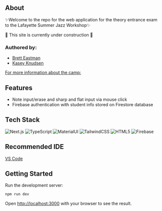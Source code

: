 ## About

✨Welcome to the repo for the web application for the theory entrance exam to the Lafayette Summer Jazz Workshop✨

🚧 This site is currently under construction 🚧

### Authored by:

- [Brett Eastman](https://github.com/BrettEastman)
- [Kasey Knudsen](https://github.com/kaseyknudsen)

[For more information about the camp:](https://lafayettejazz.wpcomstaging.com/auditions/)

## Features

- Note input/erase and sharp and flat input via mouse click
- Firebase authentication with student info stored on Firestore database

## Tech Stack

![Next.js](https://img.shields.io/badge/Next.js-000?logo=nextdotjs&logoColor=fff&style=for-the-badge)
![TypeScript](https://img.shields.io/static/v1?style=for-the-badge&message=TypeScript&color=3178C6&logo=TypeScript&logoColor=FFFFFF&label=)
![MaterialUI](https://img.shields.io/badge/Material--UI-0081CB?style=for-the-badge&logo=material-ui&logoColor=white)
![TailwindCSS](https://img.shields.io/badge/tailwindcss-%2338B2AC.svg?style=for-the-badge&logo=tailwind-css&logoColor=white)
![HTML5](https://img.shields.io/badge/HTML5-E34F26?style=for-the-badge&logo=html5&logoColor=white)
![Firebase](https://img.shields.io/badge/Firebase-039BE5?style=for-the-badge&logo=Firebase&logoColor=white)

## Recommended IDE

[VS Code](https://code.visualstudio.com/)

## Getting Started

Run the development server:

```bash
npm run dev
```

Open [http://localhost:3000](http://localhost:3000) with your browser to see the result.
